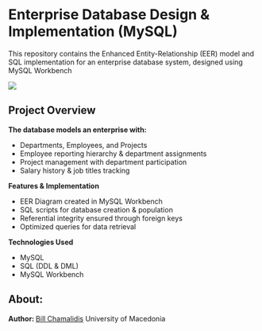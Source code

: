 # Enterprise Database Design & Implementation (MySQL)

This repository contains the Enhanced Entity-Relationship (EER) model and SQL implementation for an enterprise database system, designed using MySQL Workbench


![](img/2-Β.png)

## Project Overview

**The database models an enterprise with:**

- Departments, Employees, and Projects
- Employee reporting hierarchy & department assignments
- Project management with department participation
- Salary history & job titles tracking

**Features & Implementation**

- EER Diagram created in MySQL Workbench
- SQL scripts for database creation & population
- Referential integrity ensured through foreign keys
- Optimized queries for data retrieval

**Technologies Used**

- MySQL
- SQL (DDL & DML)
- MySQL Workbench

<h2>About:</h2>
<p><b>Author: </b><a href="https://github.com/bill-chamal">Bill Chamalidis</a> University of Macedonia</p>
